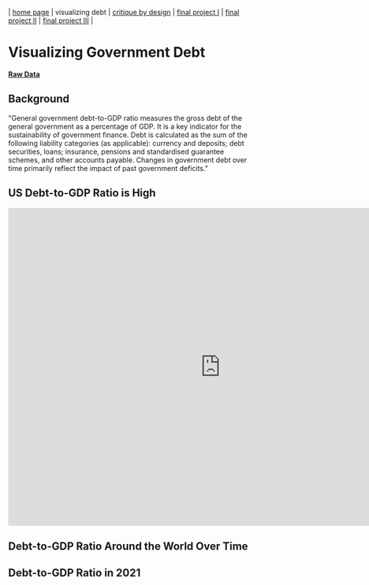 | [home page](README) | visualizing debt | [critique by design](critique-by-design) | [final project I](final-project-part-one) | [final project II](final-project-part-two) | [final project III](final-project-part-three) |

# Visualizing Government Debt

**[Raw Data](https://data.oecd.org/gga/general-government-debt.htm)**

## Background
"General government debt-to-GDP ratio measures the gross debt of the general government as a percentage of GDP. It is a key indicator for the sustainability of government finance. Debt is calculated as the sum of the following liability categories (as applicable): currency and deposits; debt securities, loans; insurance, pensions and standardised guarantee schemes, and other accounts payable. Changes in government debt over time primarily reflect the impact of past government deficits."

## US Debt-to-GDP Ratio is High 
<iframe src="https://data.oecd.org/chart/6XSn" width="860" height="645" style="border: 0" mozallowfullscreen="true" webkitallowfullscreen="true" allowfullscreen="true"><a href="https://data.oecd.org/chart/6XSn" target="_blank">OECD Chart: General government debt, Total, % of GDP, Annual, 2021</a></iframe>

## Debt-to-GDP Ratio Around the World Over Time
<div class="flourish-embed flourish-chart" data-src="visualisation/12571887"><script src="https://public.flourish.studio/resources/embed.js"></script></div>

## Debt-to-GDP Ratio in 2021
<div class="flourish-embed flourish-map" data-src="visualisation/12571984"><script src="https://public.flourish.studio/resources/embed.js"></script></div>